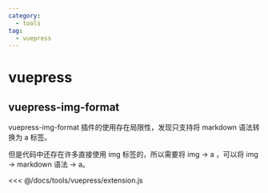 ```yaml
---
category:
  - tools
tag:
  - vuepress
---
```


# vuepress

## vuepress-img-format

vuepress-img-format 插件的使用存在局限性，发现只支持将 markdown 语法转换为 a 标签。

但是代码中还存在许多直接使用 img 标签的，所以需要将 img -> a ，可以将 img -> markdown 语法 -> a。

<<< @/docs/tools/vuepress/extension.js
